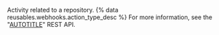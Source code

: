 Activity related to a repository. {% data reusables.webhooks.action_type_desc %} For more information, see the "[AUTOTITLE](/rest/repos)" REST API.
